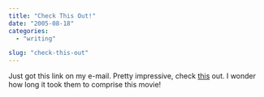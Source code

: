 ```yaml
---
title: "Check This Out!"
date: "2005-08-18"
categories: 
  - "writing"

slug: "check-this-out"
---
```


Just got this link on my e-mail. Pretty impressive, check [this](https://www.gougoule.com/bonus/basket2.php) out. I wonder how long it took them to comprise this movie!

